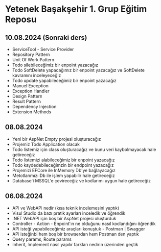 # Yetenek Başakşehir 1. Grup Eğitim Reposu

## 10.08.2024 (Sonraki ders)
- ServiceTool - Service Provider
- Repository Pattern
- Unit Of Work Pattern
- Todo silebileceğimiz bir enpoint yazacağız
- Todo SoftDelete yapacağımız bir enpoint yazacağız ve SoftDelete kavramını inceleyeceğiz
- Todo update yapabileceğimiz bir enpoint yazacağız
- Manuel Exception
- Exception Handler
- Design Pattern
- Result Pattern
- Dependency Injection
- Extension Methods

## 08.08.2024
- Yeni bir AspNet Empty projesi oluşturacağız
- Projemiz Todo Application olacak
- Todo listemiz için class oluşturacağız ve bunu veri kaybolmayacak hale getireceğiz
- Todo listemizi alabileceğimiz bir enpoint yazacağız
- Todo kaydedebileceğimzin bir endpoint yazacağız
- Projemizi EFCore ile InMemory Db'ye bağlayacağız
- Metotlarımızı Db ile işlem yapabilir hale getireceğiz
- Database'i MSSQL'e çevireceğiz ve kodlarımı uygun hale getireceğiz

## 06.08.2024
- API ve WebAPI nedir (kısa teknik incelemesini yaptık)
- Visul Studio da bazı pratik ayarları inceledik ve öğrendik
- .NET WebAPI için boş bir AspNet projesi oluşturduk
- Controller - Action - Enpoint'ın ne olduğunu nasıl kodlandığını öğrendik
- API isteği yapabileceğimiz araçları konuştuk - Postman | Swagger
- API isteğinbi hem boş bir browserdan hem Postman den yaptık
- Query params, Route params
- Inherit, Implement nasıl yapılır farkları nedirin üzerinden geçtik